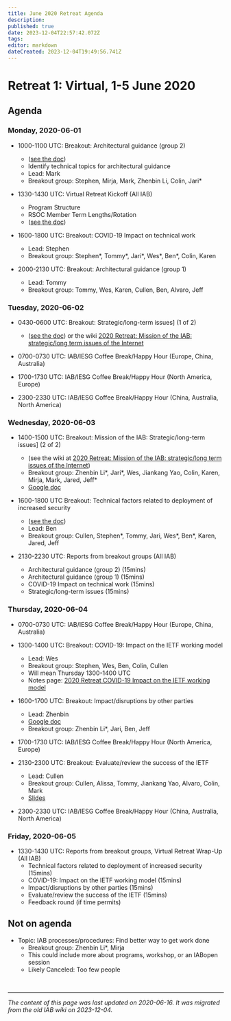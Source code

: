 ```yaml
---
title: June 2020 Retreat Agenda
description: 
published: true
date: 2023-12-04T22:57:42.072Z
tags: 
editor: markdown
dateCreated: 2023-12-04T19:49:56.741Z
---
```


# Retreat 1: Virtual, 1-5 June 2020
## Agenda 

### Monday, 2020-06-01

* 1000-1100 UTC: Breakout: Architectural guidance (group 2) 
  * ([see the doc](https://docs.google.com/document/d/1sS_dDcrD_QFmAnr4vWRJ6RZqwxlibUDz_FbfNF4B938/edit))
  * Identify technical topics for architectural guidance
  * Lead: Mark
  * Breakout group: Stephen, Mirja, Mark, Zhenbin Li, Colin, Jari*

* 1330-1430 UTC: Virtual Retreat Kickoff (All IAB)
  * Program Structure
  * RSOC Member Term Lengths/Rotation 
  * ([see the doc](https://docs.google.com/document/d/1LuiM-fULvgFhEbwdc-QhQv6MEx6eV-M3T3BOSpuznjw/edit?usp=sharing))

* 1600-1800 UTC: Breakout: COVID-19 Impact on technical work
  * Lead: Stephen
  * Breakout group: Stephen*, Tommy*, Jari*, Wes*, Ben*, Colin, Karen

* 2000-2130 UTC: Breakout: Architectural guidance (group 1)
  * Lead: Tommy
  * Breakout group: Tommy, Wes, Karen, Cullen, Ben, Alvaro, Jeff

### Tuesday, 2020-06-02

* 0430-0600 UTC: Breakout: Strategic/long-term issues] (1 of 2) 
  * ([see the doc]([https://docs.google.com/document/d/1PZdxRJE1gIO_y-mzR0-b-QNEBToMXcZrkb5bLcu43cg/edit)) or the wiki [2020 Retreat: Mission of the IAB: strategic/long term issues of the Internet](/group/iab/2020_Retreat_Mission_of_the_IAB_strategic_long_term_issues_of_the_Internet)

* 0700-0730 UTC: IAB/IESG Coffee Break/Happy Hour (Europe, China, Australia)

* 1700-1730 UTC: IAB/IESG Coffee Break/Happy Hour (North America, Europe)

* 2300-2330 UTC: IAB/IESG Coffee Break/Happy Hour (China, Australia, North America)

### Wednesday, 2020-06-03

* 1400-1500 UTC: Breakout: Mission of the IAB: Strategic/long-term issues] (2 of 2) 
  * (see the wiki at [2020 Retreat: Mission of the IAB: strategic/long term issues of the Internet](/group/iab/2020_Retreat_Mission_of_the_IAB_strategic_long_term_issues_of_the_Internet))
  * Breakout group: Zhenbin Li*, Jari*, Wes, Jiankang Yao, Colin, Karen, Mirja, Mark, Jared, Jeff*
  * [Google doc](https://docs.google.com/document/d/1PZdxRJE1gIO_y-mzR0-b-QNEBToMXcZrkb5bLcu43cg/edit)


* 1600-1800 UTC Breakout: Technical factors related to deployment of increased security 
  * ([see the doc](https://docs.google.com/document/d/1JCGgcvLPZsycSlITFjSODtR9IShMsTQoZqx51aB5rQc/edit#heading=h.xmzk0lvjipw9))
  * Lead: Ben
  * Breakout group: Cullen, Stephen*, Tommy, Jari, Wes*, Ben*, Karen, Jared, Jeff

* 2130-2230 UTC: Reports from breakout groups (All IAB)
  * Architectural guidance (group 2) (15mins)
  * Architectural guidance (group 1) (15mins)
  * COVID-19 Impact on technical work (15mins)
  * Strategic/long-term issues (15mins)

### Thursday, 2020-06-04

* 0700-0730 UTC: IAB/IESG Coffee Break/Happy Hour (Europe, China, Australia)

* 1300-1400 UTC: Breakout: COVID-19: Impact on the IETF working model
  * Lead: Wes
  * Breakout group: Stephen, Wes, Ben, Colin, Cullen 
  * Will mean Thursday 1300-1400 UTC
  * Notes page: [2020 Retreat COVID-19 Impact on the IETF working model](/group/iab/2020_Retreat_COVID-19_Impact_on_the_IETF_working_model) 

* 1600-1700 UTC: Breakout: Impact/disruptions by other parties 
  * Lead: Zhenbin
  * [Google doc](https://docs.google.com/document/d/1cCDnviTO6W1SsP2DhwTNPiQ7EHQJJxeSPN6a6MYUITk/edit?usp=sharing)
  * Breakout group: Zhenbin Li*, Jari, Ben, Jeff

* 1700-1730 UTC: IAB/IESG Coffee Break/Happy Hour (North America, Europe)

* 2130-2300 UTC: Breakout: Evaluate/review the success of the IETF
  * Lead: Cullen
  * Breakout group: Cullen, Alissa, Tommy, Jiankang Yao, Alvaro, Colin, Mark
  * [Slides](https://docs.google.com/presentation/d/1vlaNiQRlD03cAXRqhI8QYSHteKmcWWeyPvPj4VimBj0/edit#slide=id.p)

* 2300-2330 UTC: IAB/IESG Coffee Break/Happy Hour (China, Australia, North America)

### Friday, 2020-06-05 

* 1330-1430 UTC: Reports from breakout groups, Virtual Retreat Wrap-Up (All IAB)
  * Technical factors related to deployment of increased security (15mins)
  * COVID-19: Impact on the IETF working model (15mins)
  * Impact/disruptions by other parties (15mins)
  * Evaluate/review the success of the IETF (15mins)
  * Feedback round (if time permits)

##  Not on agenda 

* Topic: IAB processes/procedures: Find better way to get work done
  * Breakout group: Zhenbin Li*, Mirja
  * This could include more about programs, workshop, or an IABopen session 
  * Likely Canceled: Too few people

&nbsp;
&nbsp;
&nbsp;

---

*The content of this page was last updated on 2020-06-16. It was migrated from the old IAB wiki on 2023-12-04.*
